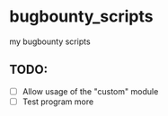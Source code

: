 # bugbounty_scripts
my bugbounty scripts


## TODO:
- [ ] Allow usage of the "custom" module
- [ ] Test program more

